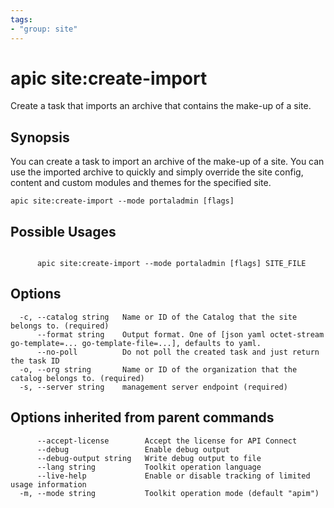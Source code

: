 ```yaml
---
tags:
- "group: site"
---
```

# apic site:create-import

Create a task that imports an archive that contains the make-up of a site.

## Synopsis

You can create a task to import an archive of the make-up of a site. You can use the imported archive to quickly and simply override the site config, content and custom modules and themes for the specified site.

```
apic site:create-import --mode portaladmin [flags]
```

## Possible Usages

```

      apic site:create-import --mode portaladmin [flags] SITE_FILE

```

## Options

```
  -c, --catalog string   Name or ID of the Catalog that the site belongs to. (required)
      --format string    Output format. One of [json yaml octet-stream go-template=... go-template-file=...], defaults to yaml.
      --no-poll          Do not poll the created task and just return the task ID
  -o, --org string       Name or ID of the organization that the catalog belongs to. (required)
  -s, --server string    management server endpoint (required)
```

## Options inherited from parent commands

```
      --accept-license        Accept the license for API Connect
      --debug                 Enable debug output
      --debug-output string   Write debug output to file
      --lang string           Toolkit operation language
      --live-help             Enable or disable tracking of limited usage information
  -m, --mode string           Toolkit operation mode (default "apim")
```

